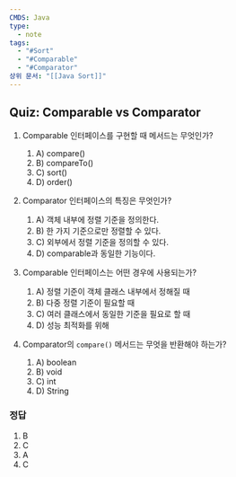```yaml
---
CMDS: Java
type:
  - note
tags:
  - "#Sort"
  - "#Comparable"
  - "#Comparator"
상위 문서: "[[Java Sort]]"
---
```


## Quiz: Comparable vs Comparator

1. Comparable 인터페이스를 구현할 때 메서드는 무엇인가?
	1. A) compare()
	2. B) compareTo()
	3. C) sort()
	4. D) order()

2. Comparator 인터페이스의 특징은 무엇인가?
	1. A) 객체 내부에 정렬 기준을 정의한다.
	2. B) 한 가지 기준으로만 정렬할 수 있다.
	3. C) 외부에서 정렬 기준을 정의할 수 있다.
	4. D) comparable과 동일한 기능이다.

3. Comparable 인터페이스는 어떤 경우에 사용되는가?
	1. A) 정렬 기준이 객체 클래스 내부에서 정해질 때
	2. B) 다중 정렬 기준이 필요할 때
	3. C) 여러 클래스에서 동일한 기준을 필요로 할 때
	4. D) 성능 최적화를 위해

4. Comparator의 `compare()` 메서드는 무엇을 반환해야 하는가?
	1. A) boolean
	2. B) void
	3. C) int
	4. D) String

### 정답

1. B  
2. C  
3. A  
4. C  

